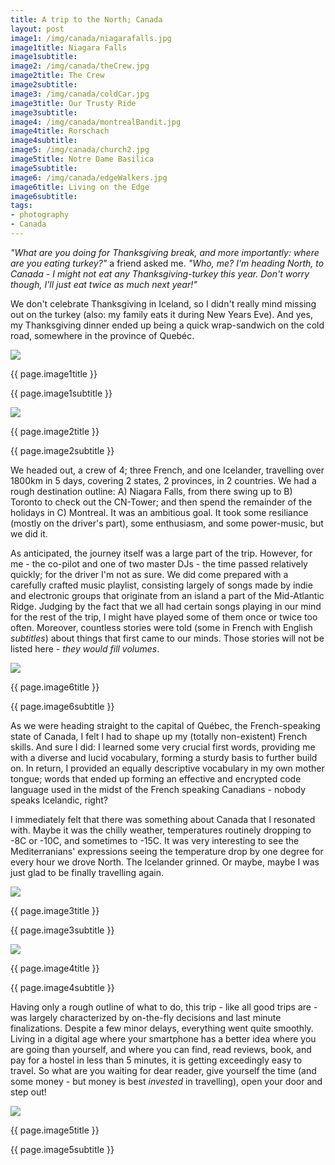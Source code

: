 ```yaml
---
title: A trip to the North; Canada
layout: post
image1: /img/canada/niagarafalls.jpg
image1title: Niagara Falls
image1subtitle: 
image2: /img/canada/theCrew.jpg
image2title: The Crew
image2subtitle: 
image3: /img/canada/coldCar.jpg
image3title: Our Trusty Ride
image3subtitle: 
image4: /img/canada/montrealBandit.jpg
image4title: Rorschach
image4subtitle: 
image5: /img/canada/church2.jpg
image5title: Notre Dame Basilica
image5subtitle: 
image6: /img/canada/edgeWalkers.jpg
image6title: Living on the Edge
image6subtitle: 
tags:
- photography
- Canada
---
```


_"What are you doing for Thanksgiving break, and more importantly: where are you eating turkey?"_ a friend asked me. 
_"Who, me? I'm heading North, to Canada - I might not eat any Thanksgiving-turkey this year. Don't worry though, I'll just eat twice as much next year!"_

We don't celebrate Thanksgiving in Iceland, so I didn't really mind missing out on the turkey (also: my family eats it during New Years Eve).
And yes, my Thanksgiving dinner ended up being a quick wrap-sandwich on the cold road, somewhere in the province of Quebéc.

<div id="myCarousel" class="carousel slide">
  <!-- Carousel items -->
	<div class="carousel-inner">
		<div class="active item">
			<img class="carouselImage" src=" {{ page.image1 }}"> 
			<div class="container">
				<div class="carousel-caption">
					<p class="lead"> {{ page.image1title }}</p>
					<p class="muted"> {{ page.image1subtitle }}</p>
				</div>
			</div>
		</div>
	</div>
</div>

<div id="myCarousel" class="carousel slide">
  <!-- Carousel items -->
	<div class="carousel-inner">
		<div class="active item">
			<img class="carouselImage" src=" {{ page.image2 }}"> 
			<div class="container">
				<div class="carousel-caption">
					<p class="lead"> {{ page.image2title }}</p>
					<p class="muted"> {{ page.image2subtitle }}</p>
				</div>
			</div>
		</div>
	</div>
</div>

We headed out, a crew of 4; three French, and one Icelander, travelling over 1800km in 5 days, covering 2 states, 2 provinces, in 2 countries.
We had a rough destination outline: A) Niagara Falls, from there swing up to B) Toronto to check out the CN-Tower; and then spend the remainder of the holidays in C) Montreal.
It was an ambitious goal. 
It took some resiliance (mostly on the driver's part), some enthusiasm, and some power-music, but we did it.

As anticipated, the journey itself was a large part of the trip. 
However, for me - the co-pilot and one of two master DJs - the time passed relatively quickly; for the driver I'm not as sure.
We did come prepared with a carefully crafted music playlist, consisting largely of songs made by indie and electronic groups that originate from an island a part of the Mid-Atlantic Ridge.
Judging by the fact that we all had certain songs playing in our mind for the rest of the trip, I might have played some of them once or twice too often.
Moreover, countless stories were told (some in French with English <i>subtitles</i>) about things that first came to our minds. Those stories will not be listed here - _they would fill volumes_.

<div id="myCarousel" class="carousel slide">
  <!-- Carousel items -->
	<div class="carousel-inner">
		<div class="active item">
			<img class="carouselImage" src=" {{ page.image6 }}"> 
			<div class="container">
				<div class="carousel-caption">
					<p class="lead"> {{ page.image6title }}</p>
					<p class="muted"> {{ page.image6subtitle }}</p>
				</div>
			</div>
		</div>
	</div>
</div>

As we were heading straight to the capital of Québec, the French-speaking state of Canada, I felt I had to shape up my (totally non-existent) French skills.
And sure I did: I learned some very crucial first words, providing me with a diverse and lucid vocabulary, forming a sturdy basis to further build on. 
In return, I provided an equally descriptive vocabulary in my own mother tongue; words that ended up forming an effective and encrypted code language used in the midst of the French speaking Canadians - nobody speaks Icelandic, right? 

I immediately felt that there was something about Canada that I resonated with.
Maybe it was the chilly weather, temperatures routinely dropping to -8C or -10C, and sometimes to -15C. 
It was very interesting to see the Mediterranians' expressions seeing the temperature drop by one degree for every hour we drove North. The Icelander grinned.
Or maybe, maybe I was just glad to be finally travelling again.

<div id="myCarousel" class="carousel slide">
  <!-- Carousel items -->
	<div class="carousel-inner">
		<div class="active item">
			<img class="carouselImage" src=" {{ page.image3 }}"> 
			<div class="container">
				<div class="carousel-caption">
					<p class="lead"> {{ page.image3title }}</p>
					<p class="muted"> {{ page.image3subtitle }}</p>
				</div>
			</div>
		</div>
	</div>
</div>

<div id="myCarousel" class="carousel slide">
  <!-- Carousel items -->
	<div class="carousel-inner">
		<div class="active item">
			<img class="carouselImage" src=" {{ page.image4 }}"> 
			<div class="container">
				<div class="carousel-caption">
					<p class="lead"> {{ page.image4title }}</p>
					<p class="muted"> {{ page.image4subtitle }}</p>
				</div>
			</div>
		</div>
	</div>
</div>

Having only a rough outline of what to do, this trip - like all good trips are - was largely characterized by on-the-fly decisions and last minute finalizations.
Despite a few minor delays, everything went quite smoothly.
Living in a digital age where your smartphone has a better idea where you are going than yourself, and where you can find, read reviews, book, and pay for a hostel in less than 5 minutes,
it is getting exceedingly easy to travel. 
So what are you waiting for dear reader, give yourself the time (and some money - but money is best _invested_ in travelling), open your door and step out!








<div id="myCarousel" class="carousel slide">
  <!-- Carousel items -->
	<div class="carousel-inner">
		<div class="active item">
			<img class="carouselImage" src=" {{ page.image5 }}"> 
			<div class="container">
				<div class="carousel-caption">
					<p class="lead"> {{ page.image5title }}</p>
					<p class="muted"> {{ page.image5subtitle }}</p>
				</div>
			</div>
		</div>
	</div>
</div>



